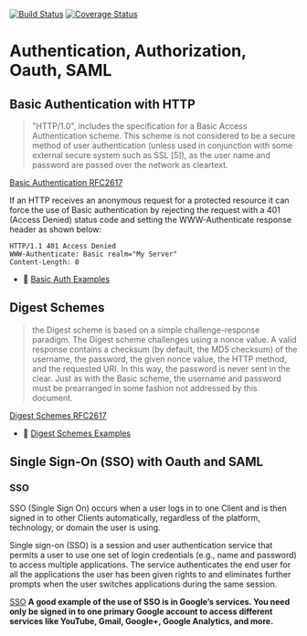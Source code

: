 [![Build Status](https://travis-ci.org/Code-Craftsmanship-Saturdays/sso-with-oauth-and-saml.svg?branch=master)](https://travis-ci.org/Code-Craftsmanship-Saturdays/sso-with-oauth-and-saml)
[![Coverage Status](https://coveralls.io/repos/github/Code-Craftsmanship-Saturdays/sso-with-oauth-and-saml/badge.svg?branch=master)](https://coveralls.io/github/Code-Craftsmanship-Saturdays/sso-with-oauth-and-saml?branch=master)

# Authentication, Authorization, Oauth, SAML

## Basic Authentication with HTTP

> "HTTP/1.0", includes the specification for a Basic Access
Authentication scheme. This scheme is not considered to be a secure
method of user authentication (unless used in conjunction with some
external secure system such as SSL [5]), as the user name and
password are passed over the network as cleartext.

[Basic Authentication RFC2617](https://tools.ietf.org/html/rfc2617)

If an HTTP receives an anonymous request for a protected resource it can force the use of Basic authentication by rejecting the request with a 401 (Access Denied) status code and setting the WWW-Authenticate response header as shown below:

```HTTP
HTTP/1.1 401 Access Denied
WWW-Authenticate: Basic realm="My Server"
Content-Length: 0
```

* :scroll: [Basic Auth Examples](docs/basic-auth.md)


## Digest Schemes
> the Digest scheme is based on a
simple challenge-response paradigm. The Digest scheme challenges
using a nonce value. A valid response contains a checksum (by
default, the MD5 checksum) of the username, the password, the given
nonce value, the HTTP method, and the requested URI. In this way, the
password is never sent in the clear. Just as with the Basic scheme,
the username and password must be prearranged in some fashion not
addressed by this document.

[Digest Schemes RFC2617](https://tools.ietf.org/html/rfc2617)

* :scroll: [Digest Schemes Examples](docs/digest-schemes.md)

## Single Sign-On (SSO) with Oauth and SAML

### SSO
SSO (Single Sign On) occurs when a user logs in to one Client and is then signed in to other Clients automatically, regardless of the platform, technology, or domain the user is using.

Single sign-on (SSO) is a session and user authentication service that permits a user to use one set of login credentials (e.g., name and password) to access multiple applications.
The service authenticates the end user for all the applications the user has been given rights to and eliminates further prompts when the user switches applications during the same session.

[SSO](https://www.sitepoint.com/single-sign-on-explained/)
**A good example of the use of SSO is in Google’s services. You need only be signed in to one primary Google account to access different services like YouTube, Gmail, Google+, Google Analytics, and more.**
